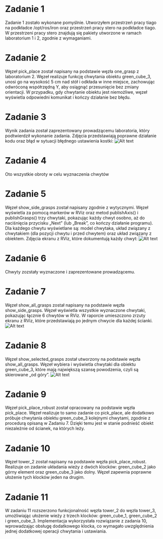 # Zadanie 1
Zadanie 1 zostało wykonane pomyślnie. Utworzyłem przestrzeń pracy tiago na podkładce /opt/ros/iron oraz przestrzeń pracy stero na podkładce tiago. W przestrzeni pracy stero znajdują się pakiety utworzone w ramach laboratorium 1 i 2, zgodnie z wymaganiami.


# Zadanie 2
Węzeł pick_place został napisany na podstawie węzła one_grasp z laboratorium 2. Węzeł realizuje funkcję chwytania obiektu green_cube_3, unosi go na wysokość 5 cm nad stół i odkłada w inne miejsce, zachowując odwróconą współrzędną Y, aby osiągnąć przesunięcie bez zmiany orientacji. W przypadku, gdy chwytanie obiektu jest niemożliwe, węzeł wyświetla odpowiedni komunikat i kończy działanie bez błędu.

# Zadanie 3 
Wynik zadania został zaprezentowany prowadzącemu laboratoria, który podtwierdził wykonanie zadania. Zdjęcia przedstawiają poprawne działanie kodu oraz błąd w sytuacji błędnego ustawienia kostki:
![Alt text](zad3_3.png)
# Zadanie 4 
Oto wszystkie obroty w celu wyznaczenia chwytów
# Zadanie 5
Węzeł show_side_grasps został napisany zgodnie z wytycznymi. Węzeł wyświetla za pomocą markerów w RViz oraz metod publishAxis() i publishGrasps() trzy chwytaki, pokazując każdy chwyt osobno, aż do naciśnięcia przycisku „Next” (lub „Break”, co kończy działanie programu). Dla każdego chwytu wyświetlane są: model chwytaka, układ związany z chwytakiem (dla pozycji chwytu i przed chwytem) oraz układ związany z obiektem.
Zdjęcia ekranu z RViz, które dokumentują każdy chwyt:
![Alt text](combined_image_3x4.png)

# Zadanie 6
 Chwyty zozstały wyznaczone i zaprezentowane prowadzącemu.
# Zadanie 7 
Węzeł show_all_grasps został napisany na podstawie węzła show_side_grasps. Węzeł wyświetla wszystkie wyznaczone chwytaki, pokazując łącznie 6 chwytów w RViz. W raporcie umieszczono zrzuty ekranu z RViz, które przedstawiają po jednym chwycie dla każdej ścianki.
![Alt text](combined_image_3x2.png)

# Zadanie 8
Węzeł show_selected_grasps został utworzony na podstawie węzła show_all_grasps. Węzeł wybiera i wyświetla chwytaki dla obiektu green_cube_3, które mają największą szansę powodzenia, czyli są skierowane „od góry”.
![Alt text](combined_image_vertical.png)

# Zadanie 9
Węzeł pick_place_robust został opracowany na podstawie węzła pick_place. Węzeł realizuje to samo zadanie co pick_place, ale dodatkowo próbuje chwytania obiektu green_cube_3 kolejnymi chwytami, zgodnie z procedurą opisaną w Zadaniu 7. Dzięki temu jest w stanie podnieść obiekt niezależnie od ścianek, na których leży.
 # Zadanie 10
  Węzeł tower_2 został napisany na podstawie węzła pick_place_robust. Realizuje on zadanie układania wieży z dwóch klocków: green_cube_2 jako górny element oraz green_cube_3 jako dolny. Węzeł zapewnia poprawne ułożenie tych klocków jeden na drugim.
# Zadanie 11
W zadaniu 11 rozszerzono funkcjonalność węzła tower_2 do węzła tower_3, umożliwiając ułożenie wieży z trzech klocków: green_cube_1, green_cube_2 i green_cube_3. Implementacja wykorzystała rozwiązanie z zadania 10, wprowadzając obsługę dodatkowego klocka, co wymagało uwzględnienia jednej dodatkowej operacji chwytania i ustawiania.
